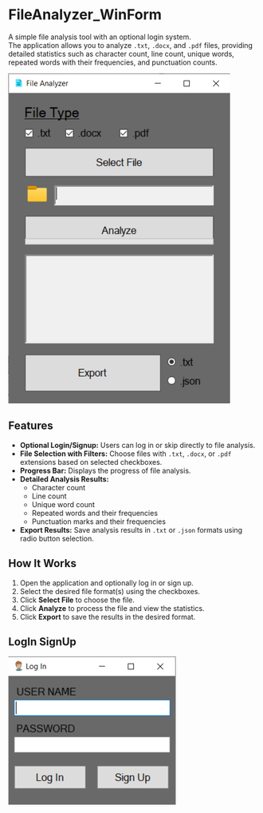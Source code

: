 # FileAnalyzer_WinForm

A simple file analysis tool with an optional login system.  
The application allows you to analyze `.txt`, `.docx`, and `.pdf` files, providing detailed statistics such as character count, line count, unique words, repeated words with their frequencies, and punctuation counts.

![FileAnalyzer](FileAnalyzer_WinForm/Images/FileAnalyzer.png)  

## Features

- **Optional Login/Signup:** Users can log in or skip directly to file analysis.
- **File Selection with Filters:** Choose files with `.txt`, `.docx`, or `.pdf` extensions based on selected checkboxes.
- **Progress Bar:** Displays the progress of file analysis.
- **Detailed Analysis Results:**
  - Character count
  - Line count
  - Unique word count
  - Repeated words and their frequencies
  - Punctuation marks and their frequencies
- **Export Results:** Save analysis results in `.txt` or `.json` formats using radio button selection.

## How It Works

1. Open the application and optionally log in or sign up.
2. Select the desired file format(s) using the checkboxes.
3. Click **Select File** to choose the file.
4. Click **Analyze** to process the file and view the statistics.
5. Click **Export** to save the results in the desired format.

## LogIn SignUp 
![LogIn_SignUp](FileAnalyzer_WinForm/Images/LogIn_SignUp.png)  
